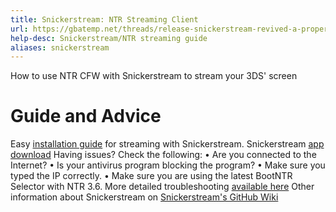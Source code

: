 ```yaml
---
title: Snickerstream: NTR Streaming Client
url: https://gbatemp.net/threads/release-snickerstream-revived-a-proper-release-with-lots-of-improvements-and-new-features.488374/
help-desc: Snickerstream/NTR streaming guide
aliases: snickerstream
---
```


How to use NTR CFW with Snickerstream to stream your 3DS' screen

# Guide and Advice

Easy [installation guide](https://github.com/RattletraPM/Snickerstream/wiki/Streaming-with-NTR) for streaming with Snickerstream.
Snickerstream [app download](https://github.com/RattletraPM/Snickerstream/releases/latest)
Having issues? Check the following:
• Are you connected to the Internet?
• Is your antivirus program blocking the program?
• Make sure you typed the IP correctly.
• Make sure you are using the latest BootNTR Selector with NTR 3.6.
More detailed troubleshooting [available here](https://github.com/RattletraPM/Snickerstream/wiki/Troubleshooting)
Other information about Snickerstream on [Snickerstream's GitHub Wiki](https://github.com/RattletraPM/Snickerstream/wiki)
